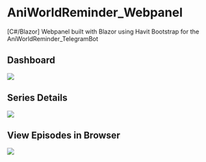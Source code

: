 # AniWorldReminder_Webpanel
[C#/Blazor] Webpanel built with Blazor using Havit Bootstrap for the AniWorldReminder_TelegramBot


## Dashboard
![](https://reducemy.link/p/4WRCFh)

## Series Details
![](https://reducemy.link/p/4WRCFj)

## View Episodes in Browser
![](https://reducemy.link/p/4WRCFk)
